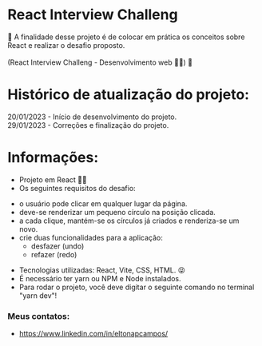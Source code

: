 # React Interview Challeng
🚀 A finalidade desse projeto é de colocar em prática os conceitos sobre React 
e realizar o desafio proposto. <br><br>
(React Interview Challeng - Desenvolvimento web 👨‍💻) 🚀

# Histórico de atualização do projeto:

20/01/2023 - Início de desenvolvimento do projeto.<br>
29/01/2023 - Correções e finalização do projeto.<br>


# Informações:

* Projeto em React 🧑‍🎓
* Os seguintes requisitos do desafio:
 - o usuário pode clicar em qualquer lugar da página.
 - deve-se renderizar um pequeno círculo na posição clicada.
 - a cada clique, mantém-se os círculos já criados e renderiza-se um novo.
 - crie duas funcionalidades para a aplicação:
   - desfazer (undo)
   - refazer (redo)
* Tecnologias utilizadas: React, Vite, CSS, HTML. 😝
* É necessário ter yarn ou NPM e Node instalados.
* Para rodar o projeto, você deve digitar o seguinte comando no terminal "yarn dev"!

### Meus contatos: 
* https://www.linkedin.com/in/eltonapcampos/

